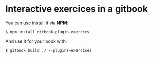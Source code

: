 Interactive exercices in a gitbook
==============

You can use install it via **NPM**:

```
$ npm install gitbook-plugin-exercies
```

And use it for your book with:

```
$ gitbook build ./ --plugins=exercises
```

